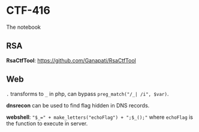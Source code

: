 # CTF-416
The notebook

## RSA
**RsaCtfTool**: https://github.com/Ganapati/RsaCtfTool

## Web
`.` transforms to `_` in php, can bypass `preg_match("/_| /i", $var)`.

**dnsrecon** can be used to find flag hidden in DNS records.

**webshell**: `"$_=" + make_letters("echoFlag") + ";$_();"` where `echoFlag` is the function to execute in server.

